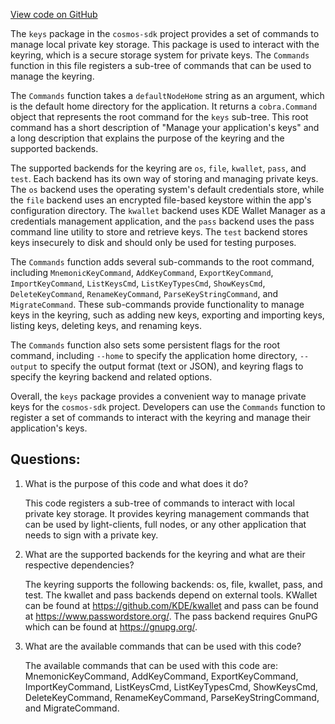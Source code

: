 [View code on GitHub](https://github.com/cosmos/cosmos-sdk/blob/main/client/keys/root.go)

The `keys` package in the `cosmos-sdk` project provides a set of commands to manage local private key storage. This package is used to interact with the keyring, which is a secure storage system for private keys. The `Commands` function in this file registers a sub-tree of commands that can be used to manage the keyring.

The `Commands` function takes a `defaultNodeHome` string as an argument, which is the default home directory for the application. It returns a `cobra.Command` object that represents the root command for the `keys` sub-tree. This root command has a short description of "Manage your application's keys" and a long description that explains the purpose of the keyring and the supported backends.

The supported backends for the keyring are `os`, `file`, `kwallet`, `pass`, and `test`. Each backend has its own way of storing and managing private keys. The `os` backend uses the operating system's default credentials store, while the `file` backend uses an encrypted file-based keystore within the app's configuration directory. The `kwallet` backend uses KDE Wallet Manager as a credentials management application, and the `pass` backend uses the pass command line utility to store and retrieve keys. The `test` backend stores keys insecurely to disk and should only be used for testing purposes.

The `Commands` function adds several sub-commands to the root command, including `MnemonicKeyCommand`, `AddKeyCommand`, `ExportKeyCommand`, `ImportKeyCommand`, `ListKeysCmd`, `ListKeyTypesCmd`, `ShowKeysCmd`, `DeleteKeyCommand`, `RenameKeyCommand`, `ParseKeyStringCommand`, and `MigrateCommand`. These sub-commands provide functionality to manage keys in the keyring, such as adding new keys, exporting and importing keys, listing keys, deleting keys, and renaming keys.

The `Commands` function also sets some persistent flags for the root command, including `--home` to specify the application home directory, `--output` to specify the output format (text or JSON), and keyring flags to specify the keyring backend and related options.

Overall, the `keys` package provides a convenient way to manage private keys for the `cosmos-sdk` project. Developers can use the `Commands` function to register a set of commands to interact with the keyring and manage their application's keys.
## Questions: 
 1. What is the purpose of this code and what does it do?
    
    This code registers a sub-tree of commands to interact with local private key storage. It provides keyring management commands that can be used by light-clients, full nodes, or any other application that needs to sign with a private key.

2. What are the supported backends for the keyring and what are their respective dependencies?
    
    The keyring supports the following backends: os, file, kwallet, pass, and test. The kwallet and pass backends depend on external tools. KWallet can be found at https://github.com/KDE/kwallet and pass can be found at https://www.passwordstore.org/. The pass backend requires GnuPG which can be found at https://gnupg.org/.

3. What are the available commands that can be used with this code?
    
    The available commands that can be used with this code are: MnemonicKeyCommand, AddKeyCommand, ExportKeyCommand, ImportKeyCommand, ListKeysCmd, ListKeyTypesCmd, ShowKeysCmd, DeleteKeyCommand, RenameKeyCommand, ParseKeyStringCommand, and MigrateCommand.
